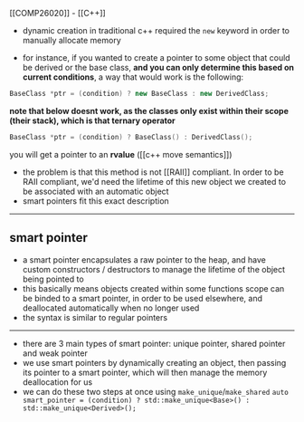 [[COMP26020]] - [[C++]]

- dynamic creation in traditional c++ required the `new` keyword in order to manually allocate memory

- for instance, if you wanted to create a pointer to some object that could be derived or the base class, **and you can only determine this based on current conditions**, a way that would work is the following:
```c++
BaseClass *ptr = (condition) ? new BaseClass : new DerivedClass;
```
**note that below doesnt work, as the classes only exist within their scope (their stack), which is that ternary operator**
```c++
BaseClass *ptr = (condition) ? BaseClass() : DerivedClass();
```
you will get a pointer to an **rvalue** ([[c++ move semantics]])

- the problem is that this method is not [[RAII]] compliant. In order to be RAII compliant, we'd need the lifetime of this new object we created to be associated with an automatic object
- smart pointers fit this exact description

***
## smart pointer
- a smart pointer encapsulates a raw pointer to the heap, and have custom constructors / destructors to manage the lifetime of the object being pointed to
- this basically means objects created within some functions scope can be binded to a smart pointer, in order to be used elsewhere, and deallocated automatically when no longer used
- the syntax is similar to regular pointers
***

- there are 3 main types of smart pointer: unique pointer, shared pointer and weak pointer
- we use smart pointers by dynamically creating an object, then passing its pointer to a smart pointer, which will then manage the memory deallocation for us
- we can do these two steps at once using `make_unique`/`make_shared`
`auto smart_pointer = (condition) ? std::make_unique<Base>() : std::make_unique<Derived>();`

